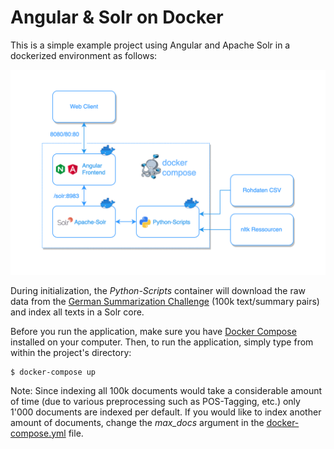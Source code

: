 Angular & Solr on Docker
========================

This is a simple example project using Angular and Apache Solr in a dockerized environment as follows:

![docs/source/images/containers.png](docs/source/images/containers.png)

During initialization, the *Python-Scripts* container will download the raw data from the
[German Summarization Challenge](https://www.swisstext.org/swisstext.org/2019/shared-task/german-text-summarization-challenge.html) (100k text/summary pairs) and index
all texts in a Solr core.

Before you run the application, make sure you have [Docker Compose](https://docs.docker.com/compose/) installed on your computer. 
Then, to run the application, simply type from within the project's directory:

    $ docker-compose up
    
Note: Since indexing all 100k documents would take a considerable amount of time (due to various preprocessing such as POS-Tagging, etc.) only 1'000 documents
are indexed per default. If you would like to index another amount of documents, change the *max_docs* argument in the [docker-compose.yml](docker-compose.yml) file.
